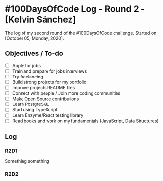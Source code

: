 # #100DaysOfCode Log - Round 2 - [Kelvin Sánchez]

The log of my second round of the #100DaysOfCode challenge. Started on [October 05, Monday, 2020].

## Objectives / To-do
- [ ] Apply for jobs
- [ ] Train and prepare for jobs interviews 
- [ ] Try freelancing
- [ ] Build strong projects for my portfolio
- [ ] Improve projects README files
- [ ] Connect with people / Join more coding communities
- [ ] Make Open Source contributions
- [ ] Learn PostgreSQL
- [ ] Start using TypeScript
- [ ] Learn Enzyme/React testing library
- [ ] Read books and work on my fundamentals (JavaScript, Data Structures) 

## Log

### R2D1 
Something something

### R2D2
